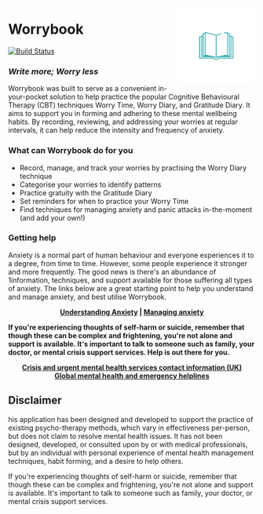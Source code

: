 <img src="Worrybook/Assets.xcassets/Worrybook_icon_light_large_transparent.imageset/Worrybook_icon_light_large_transparent.png" alt="worrybook-logo" width="160" height="160" align="right" hspace="0" vspace="10"/>

# Worrybook
[![Build Status](https://travis-ci.com/cognophile/Worrybook.svg?branch=master)](https://travis-ci.com/cognophile/Worrybook) 

### _Write more; Worry less_
Worrybook was built to serve as a convenient in-your-pocket solution to help practice the popular Cognitive Behavioural Therapy (CBT) techniques Worry Time, Worry Diary, and Gratitude Diary. It aims to support you in forming and adhering to these mental wellbeing habits. By recording, reviewing, and addressing your worries at regular intervals, it can help reduce the intensity and frequency of anxiety.

### What can Worrybook do for you
* Record, manage, and track your worries by practising the Worry Diary technique
* Categorise your worries to identify patterns 
* Practice gratuity with the Gratitude Diary
* Set reminders for when to practice your Worry Time
* Find techniques for managing anxiety and panic attacks in-the-moment (and add your own!) 

### Getting help
Anxiety is a normal part of human behaviour and everyone experiences it to a degree, from time to time. However, some people experience it stronger and more frequently. The good news is there's an abundance of 1information, techniques, and support available for those suffering all types of anxiety. The links below are a great starting point to help you understand and manage anxiety, and best utilise Worrybook.

<p align="center">
    <strong>
        <a href="https://www.nhs.uk/oneyou/every-mind-matters/anxiety">Understanding Anxiety</a>
        |
        <a href="https://www.nhs.uk/oneyou/every-mind-matters/anxiety#custom-2column-share-shelf">Managing anxiety</a>
    </strong>
 </p>

**If you're experiencing thoughts of self-harm or suicide, remember that though these can be complex and frightening, you're not alone and support is available. It's important to talk to someone such as family, your doctor, or mental crisis support services. Help is out there for you.**

<p align="center">
    <strong>
        <a href="https://www.nhs.uk/oneyou/every-mind-matters/urgent-support/">Crisis and urgent mental health services contact information (UK)</a>
        <br>
        <a href="https://en.wikipedia.org/wiki/List_of_suicide_crisis_lines">Global mental health and emergency helplines</a>
    </strong>
 </p>

## Disclaimer
his application has been designed and developed to support the practice of existing psycho-therapy methods, which vary in effectiveness per-person, but does not claim to resolve mental health issues. It has not been designed, developed, or consulted upon by or with medical professionals, but by an individual with personal experience of mental health management techniques, habit forming, and a desire to help others. 

If you're experiencing thoughts of self-harm or suicide, remember that though these can be complex and frightening, you're not alone and support is available. It's important to talk to someone such as family, your doctor, or mental crisis support services.
